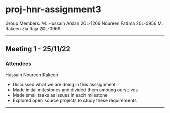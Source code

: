 # proj-hnr-assignment3

Group Members:
M. Hussain Arslan 20L-1266
Noureen Fatima 20L-0956
M. Rakeen Zia Raja 20L-0969

------------------------------------------------------------------------------

## Meeting 1 - 25/11/22
###  Attendees
Hussain
Noureen
Rakeen

* Discussed what we are doing in this asssignment
* Made initial milestones and divided them amoung ourselves
* Made small tasks as issues in each milestone
* Explored open source projects to study these requirements

------------------------------------------------------------------------------
